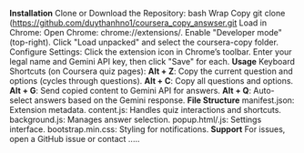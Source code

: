 **Installation**
Clone or Download the Repository:
  bash
  Wrap
  Copy
  git clone (https://github.com/duythanhno1/coursera_copy_answser.git
Load in Chrome:
  Open Chrome: chrome://extensions/.
  Enable "Developer mode" (top-right).
  Click "Load unpacked" and select the coursera-copy folder.
Configure Settings:
  Click the extension icon in Chrome’s toolbar.
  Enter your legal name and Gemini API key, then click "Save" for each.
**Usage**
Keyboard Shortcuts (on Coursera quiz pages):
  **Alt + Z**: Copy the current question and options (cycles through questions).
  **Alt + C**: Copy all questions and options.
  **Alt + G**: Send copied content to Gemini API for answers.
  **Alt + Q**: Auto-select answers based on the Gemini response.
**File Structure**
  manifest.json: Extension metadata.
  content.js: Handles quiz interactions and shortcuts.
  background.js: Manages answer selection.
  popup.html/.js: Settings interface.
  bootstrap.min.css: Styling for notifications.
**Support**
  For issues, open a GitHub issue or contact .....
